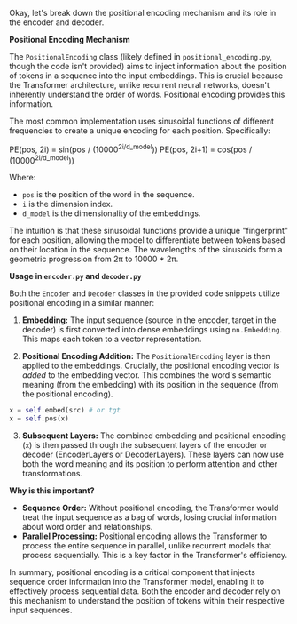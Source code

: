 Okay, let's break down the positional encoding mechanism and its role in the encoder and decoder.

**Positional Encoding Mechanism**

The `PositionalEncoding` class (likely defined in `positional_encoding.py`, though the code isn't provided) aims to inject information about the position of tokens in a sequence into the input embeddings.  This is crucial because the Transformer architecture, unlike recurrent neural networks, doesn't inherently understand the order of words. Positional encoding provides this information.

The most common implementation uses sinusoidal functions of different frequencies to create a unique encoding for each position.  Specifically:

PE(pos, 2i)   = sin(pos / (10000<sup>2i/d_model</sup>))
PE(pos, 2i+1) = cos(pos / (10000<sup>2i/d_model</sup>))

Where:

*   `pos` is the position of the word in the sequence.
*   `i` is the dimension index.
*   `d_model` is the dimensionality of the embeddings.

The intuition is that these sinusoidal functions provide a unique "fingerprint" for each position, allowing the model to differentiate between tokens based on their location in the sequence.  The wavelengths of the sinusoids form a geometric progression from 2π to 10000 * 2π.

**Usage in `encoder.py` and `decoder.py`**

Both the `Encoder` and `Decoder` classes in the provided code snippets utilize positional encoding in a similar manner:

1.  **Embedding:** The input sequence (source in the encoder, target in the decoder) is first converted into dense embeddings using `nn.Embedding`.  This maps each token to a vector representation.

2.  **Positional Encoding Addition:** The `PositionalEncoding` layer is then applied to the embeddings.  Crucially, the positional encoding vector is *added* to the embedding vector.  This combines the word's semantic meaning (from the embedding) with its position in the sequence (from the positional encoding).

   ```python
   x = self.embed(src) # or tgt
   x = self.pos(x)
   ```

3.  **Subsequent Layers:** The combined embedding and positional encoding (`x`) is then passed through the subsequent layers of the encoder or decoder (EncoderLayers or DecoderLayers).  These layers can now use both the word meaning and its position to perform attention and other transformations.

**Why is this important?**

*   **Sequence Order:**  Without positional encoding, the Transformer would treat the input sequence as a bag of words, losing crucial information about word order and relationships.
*   **Parallel Processing:**  Positional encoding allows the Transformer to process the entire sequence in parallel, unlike recurrent models that process sequentially.  This is a key factor in the Transformer's efficiency.

In summary, positional encoding is a critical component that injects sequence order information into the Transformer model, enabling it to effectively process sequential data. Both the encoder and decoder rely on this mechanism to understand the position of tokens within their respective input sequences.

